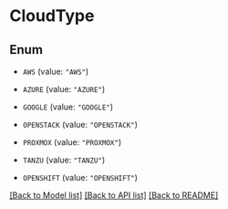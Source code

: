 # CloudType

## Enum


* `AWS` (value: `"AWS"`)

* `AZURE` (value: `"AZURE"`)

* `GOOGLE` (value: `"GOOGLE"`)

* `OPENSTACK` (value: `"OPENSTACK"`)

* `PROXMOX` (value: `"PROXMOX"`)

* `TANZU` (value: `"TANZU"`)

* `OPENSHIFT` (value: `"OPENSHIFT"`)


[[Back to Model list]](../README.md#documentation-for-models) [[Back to API list]](../README.md#documentation-for-api-endpoints) [[Back to README]](../README.md)


